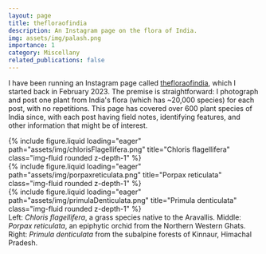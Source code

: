 ```yaml
---
layout: page
title: thefloraofindia
description: An Instagram page on the flora of India.
img: assets/img/palash.png
importance: 1
category: Miscellany
related_publications: false
---
```


I have been running an Instagram page called [thefloraofindia](https://www.instagram.com/thefloraofindia/), which I started back in February 2023. The premise is straightforward: I photograph and post one plant from India's flora (which has ~20,000 species) for each post, with no repetitions. This page has covered over 600 plant species of India since, with each post having field notes, identifying features, and other information that might be of interest.

<div class="row">
    <div class="col-sm mt-3 mt-md-0">
        {% include figure.liquid loading="eager" path="assets/img/chlorisFlagellifera.png" title="Chloris flagellifera" class="img-fluid rounded z-depth-1" %}
    </div>
    <div class="col-sm mt-3 mt-md-0">
        {% include figure.liquid loading="eager" path="assets/img/porpaxreticulata.png" title="Porpax reticulata" class="img-fluid rounded z-depth-1" %}
    </div>
    <div class="col-sm mt-3 mt-md-0">
        {% include figure.liquid loading="eager" path="assets/img/primulaDenticulata.png" title="Primula denticulata" class="img-fluid rounded z-depth-1" %}
    </div>
</div>
<div class="caption">
    Left: <i>Chloris flagellifera</i>, a grass species native to the Aravallis. Middle: <i>Porpax reticulata</i>, an epiphytic orchid from the Northern Western Ghats. Right: <i>Primula denticulata</i> from the subalpine forests of Kinnaur, Himachal Pradesh.
